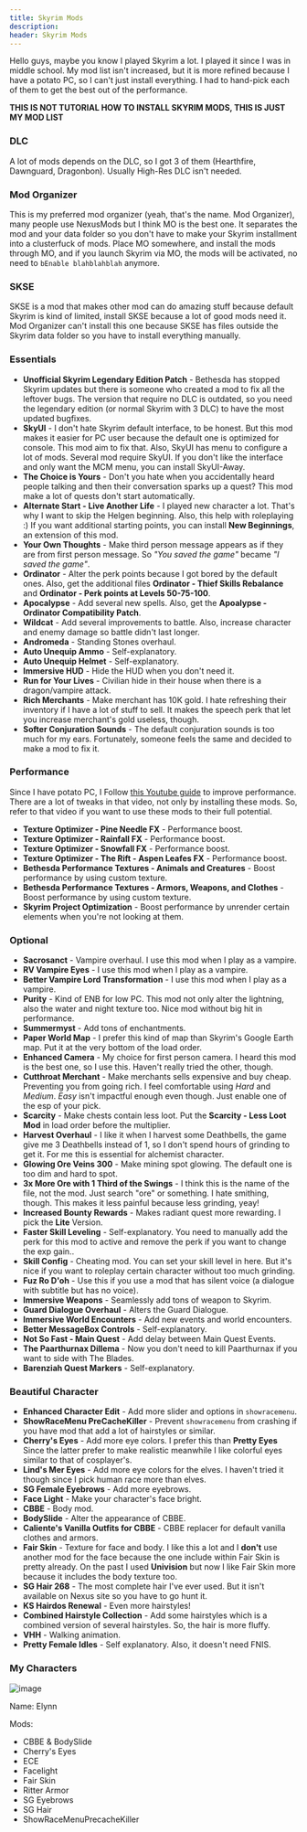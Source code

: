 ```yaml
---
title: Skyrim Mods
description:
header: Skyrim Mods
---
```


Hello guys, maybe you know I played Skyrim a lot. I played it since I was in middle school. My mod list isn't increased, but it is more refined because I have a potato PC, so I can't just install everything. I had to hand-pick each of them to get the best out of the performance.

**THIS IS NOT TUTORIAL HOW TO INSTALL SKYRIM MODS, THIS IS JUST MY MOD LIST**

### DLC

A lot of mods depends on the DLC, so I got 3 of them (Hearthfire, Dawnguard, Dragonbon). Usually High-Res DLC isn't needed.

### Mod Organizer

This is my preferred mod organizer (yeah, that's the name. Mod Organizer), many people use NexusMods but I think MO is the best one. It separates the mod and your data folder so you don't have to make your Skyrim installment into a clusterfuck of mods. Place MO somewhere, and install the mods through MO, and if you launch Skyrim via MO, the mods will be activated, no need to `bEnable blahblahblah` anymore.

### SKSE

SKSE is a mod that makes other mod can do amazing stuff because default Skyrim is kind of limited, install SKSE because a lot of good mods need it. Mod Organizer can't install this one because SKSE has files outside the Skyrim data folder so you have to install everything manually.

### Essentials

* **Unofficial Skyrim Legendary Edition Patch** - Bethesda has stopped Skyrim updates but there is someone who created a mod to fix all the leftover bugs. The version that require no DLC is outdated, so you need the legendary edition (or normal Skyrim with 3 DLC) to have the most updated bugfixes.
* **SkyUI** - I don't hate Skyrim default interface, to be honest. But this mod makes it easier for PC user because the default one is optimized for console. This mod aim to fix that. Also, SkyUI has menu to configure a lot of mods. Several mod require SkyUI. If you don't like the interface and only want the MCM menu, you can install SkyUI-Away.
* **The Choice is Yours** - Don't you hate when you accidentally heard people talking and then their conversation sparks up a quest? This mod make a lot of quests don't start automatically.
* **Alternate Start - Live Another Life** - I played new character a lot. That's why I want to skip the Helgen beginning. Also, this help with roleplaying :) If you want additional starting points, you can install **New Beginnings**, an extension of this mod.
* **Your Own Thoughts** - Make third person message appears as if they are from first person message. So *"You saved the game"* became *"I saved the game"*.
* **Ordinator** - Alter the perk points because I got bored by the default ones. Also, get the additional files **Ordinator - Thief Skills Rebalance** and **Ordinator - Perk points at Levels 50-75-100**.
* **Apocalypse** - Add several new spells. Also, get the **Apoalypse - Ordinator Compatibility Patch**.
* **Wildcat** - Add several improvements to battle. Also, increase character and enemy damage so battle didn't last longer.
* **Andromeda** - Standing Stones overhaul.
* **Auto Unequip Ammo** - Self-explanatory.
* **Auto Unequip Helmet** - Self-explanatory.
* **Immersive HUD** - Hide the HUD when you don't need it.
* **Run for Your Lives** - Civilian hide in their house when there is a dragon/vampire attack.
* **Rich Merchants** - Make merchant has 10K gold. I hate refreshing their inventory if I have a lot of stuff to sell. It makes the speech perk that let you increase merchant's gold useless, though.
* **Softer Conjuration Sounds** - The default conjuration sounds is too much for my ears. Fortunately, someone feels the same and decided to make a mod to fix it.

### Performance

Since I have potato PC, I Follow [this Youtube guide](https://www.youtube.com/watch?v=C_SciRvDTVI) to improve performance. There are a lot of tweaks in that video, not only by installing these mods. So, refer to that video if you want to use these mods to their full potential.

* **Texture Optimizer - Pine Needle FX** - Performance boost.
* **Texture Optimizer - Rainfall FX** - Performance boost.
* **Texture Optimizer - Snowfall FX** - Performance boost.
* **Texture Optimizer - The Rift - Aspen Leafes FX** - Performance boost.
* **Bethesda Performance Textures - Animals and Creatures** - Boost performance by using custom texture.
* **Bethesda Performance Textures - Armors, Weapons, and Clothes** - Boost performance by using custom texture.
* **Skyrim Project Optimization** - Boost performance by unrender certain elements when you're not looking at them.

### Optional

* **Sacrosanct** - Vampire overhaul. I use this mod when I play as a vampire.
* **RV Vampire Eyes** - I use this mod when I play as a vampire.
* **Better Vampire Lord Transformation** - I use this mod when I play as a vampire.
* **Purity** - Kind of ENB for low PC. This mod not only alter the lightning, also the water and night texture too. Nice mod without big hit in performance.
* **Summermyst** - Add tons of enchantments.
* **Paper World Map** - I prefer this kind of map than Skyrim's Google Earth map. Put it at the very bottom of the load order.
* **Enhanced Camera** - My choice for first person camera. I heard this mod is the best one, so I use this. Haven't really tried the other, though.
* **Cutthroat Merchant** - Make merchants sells expensive and buy cheap. Preventing you from going rich. I feel comfortable using *Hard* and *Medium*. *Easy* isn't impactful enough even though. Just enable one of the esp of your pick.
* **Scarcity** - Make chests contain less loot. Put the **Scarcity - Less Loot Mod** in load order before the multiplier.
* **Harvest Overhaul** - I like it when I harvest some Deathbells, the game give me 3 Deathbells instead of 1, so I don't spend hours of grinding to get it. For me this is essential for alchemist character.
* **Glowing Ore Veins 300** - Make mining spot glowing. The default one is too dim and hard to spot.
* **3x More Ore with 1 Third of the Swings** - I think this is the name of the file, not the mod. Just search "ore" or something. I hate smithing, though. This makes it less painful because less grinding, yeay!
* **Increased Bounty Rewards** - Makes radiant quest more rewarding. I pick the **Lite** Version.
* **Faster Skill Leveling** - Self-explanatory. You need to manually add the perk for this mod to active and remove the perk if you want to change the exp gain..
* **Skill Config** - Cheating mod. You can set your skill level in here. But it's nice if you want to roleplay certain character without too much grinding.
* **Fuz Ro D'oh** - Use this if you use a mod that has silent voice (a dialogue with subtitle but has no voice).
* **Immersive Weapons** - Seamlessly add tons of weapon to Skyrim.
* **Guard Dialogue Overhaul** - Alters the Guard Dialogue.
* **Immersive World Encounters** - Add new events and world encounters.
* **Better MessageBox Controls** - Self-explanatory.
* **Not So Fast - Main Quest** - Add delay between Main Quest Events.
* **The Paarthurnax Dillema** - Now you don't need to kill Paarthurnax if you want to side with The Blades.
* **Barenziah Quest Markers** - Self-explanatory.


### Beautiful Character

* **Enhanced Character Edit** - Add more slider and options in `showracemenu`.
* **ShowRaceMenu PreCacheKiller** - Prevent `showracemenu` from crashing if you have mod that add a lot of hairstyles or similar.
* **Cherry's Eyes** - Add more eye colors. I prefer this than **Pretty Eyes** Since the latter prefer to make realistic meanwhile I like colorful eyes similar to that of cosplayer's.
* **Lind's Mer Eyes** - Add more eye colors for the elves. I haven't tried it though since I pick human race more than elves.
* **SG Female Eyebrows** - Add more eyebrows.
* **Face Light** - Make your character's face bright.
* **CBBE** - Body mod.
* **BodySlide** - Alter the appearance of CBBE.
* **Caliente's Vanilla Outfits for CBBE** - CBBE replacer for default vanilla clothes and armors.
* **Fair Skin** - Texture for face and body. I like this a lot and I **don't** use another mod for the face because the one include within Fair Skin is pretty already. On the past I used **Univision** but now I like Fair Skin more because it includes the body texture too.
* **SG Hair 268** - The most complete hair I've ever used. But it isn't available on Nexus site so you have to go hunt it.
* **KS Hairdos Renewal** - Even more hairstyles!
* **Combined Hairstyle Collection** - Add some hairstyles which is a combined version of several hairstyles. So, the hair is more fluffy.
* **VHH** - Walking animation.
* **Pretty Female Idles** - Self explanatory. Also, it doesn't need FNIS.

### My Characters

![image](/img/skyrim-elynn.png "Elynn")

Name: Elynn

Mods:  
- CBBE & BodySlide
- Cherry's Eyes
- ECE
- Facelight
- Fair Skin
- Ritter Armor
- SG Eyebrows
- SG Hair
- ShowRaceMenuPrecacheKiller

